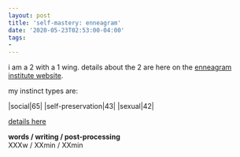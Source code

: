 ```yaml
---
layout: post
title: 'self-mastery: enneagram'
date: '2020-05-23T02:53:00-04:00'
tags:
- 
--- 
```


i am a 2 with a 1 wing. details about the 2 are here on the [enneagram institute website](https://www.enneagraminstitute.com/type-2). 

my instinct types are: 

|social|65|
|self-preservation|43|
|sexual|42|

[details here](https://drive.google.com/open?id=1u7wKTOMuwvLavdvI22Mo13jc-2ciLS2z)

<!-- hyperlink bank -->


<!-- &#042; = asterisk -->
<!-- &#039; = single quote '-->

**words / writing / post-processing**  
XXXw / XXmin / XXmin